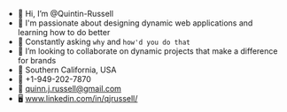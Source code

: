 - 👋 Hi, I’m @Quintin-Russell
- 💞️ I'm passionate about designing dynamic web applications and learning how to do better
- 🧠 Constantly asking `why` and `how'd you do that`
- 👥 I’m looking to collaborate on dynamic projects that make a difference for brands
- 📍  Southern California, USA
- 📱 +1-949-202-7870
- 📧 quinn.j.russell@gmail.com
- 🖥️ www.linkedin.com/in/qjrussell/
